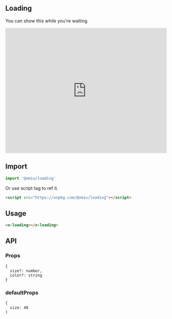 ## Loading

You can show this while you're waiting.

<iframe height="391" style="width: 100%;" scrolling="no" title="OMIU Loading" src="https://codepen.io/omijs/embed/oNjZRwO?height=391&theme-id=default&default-tab=html,result" frameborder="no" allowtransparency="true" allowfullscreen="true" loading="lazy">
  See the Pen <a href='https://codepen.io/omijs/pen/oNjZRwO'>OMIU Checkbox</a> by OMI
  (<a href='https://codepen.io/omijs'>@omijs</a>) on <a href='https://codepen.io'>CodePen</a>.
</iframe>

## Import

```js
import '@omiu/loading'
```

Or use script tag to ref it.


```html
<script src="https://unpkg.com/@omiu/loading"></script>
```

## Usage

```html
<o-loading></o-loading>
```

## API

### Props

```tsx
{
  size?: number,
  color?: string
}
```

### defaultProps

```tsx
{
  size: 40
)
```
